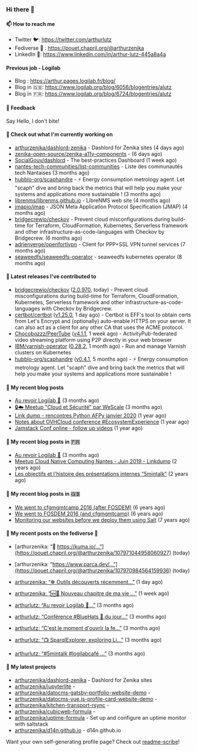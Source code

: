### Hi there 👋

#### 📫 How to reach me

- Twitter 🐦: https://twitter.com/arthurlutz
- Fediverse 🐘 : https://pouet.chapril.org/@arthurzenika
- LinkedIn 👔:  https://www.linkedin.com/in/arthur-lutz-445a8a4a

#### Previous job - Logilab

- Blog : https://arthur.pages.logilab.fr/blog/
- Blog in 🇬🇧: https://www.logilab.org/blog/6056/blogentries/alutz
- Blog in 🇫🇷: https://www.logilab.org/blog/6724/blogentries/alutz

#### 💬 Feedback

Say Hello, I don't bite!

#### 👷 Check out what I'm currently working on

- [arthurzenika/dashlord-zenika](https://github.com/arthurzenika/dashlord-zenika) - Dashlord for Zenika sites (4 days ago)
- [zenika-open-source/zenika-a11y-components](https://github.com/zenika-open-source/zenika-a11y-components) -  (6 days ago)
- [SocialGouv/dashlord](https://github.com/SocialGouv/dashlord) - The best-practices Dashboard (1 week ago)
- [nantes-tech-communities/list-communities](https://github.com/nantes-tech-communities/list-communities) - Liste des communautés tech Nantaises (3 months ago)
- [hubblo-org/scaphandre](https://github.com/hubblo-org/scaphandre) - ⚡ Energy consumption metrology agent. Let &#34;scaph&#34; dive and bring back the metrics that will help you make your systems and applications more sustainable ! (3 months ago)
- [librenms/librenms.github.io](https://github.com/librenms/librenms.github.io) - LibreNMS web site (4 months ago)
- [jmapio/jmap](https://github.com/jmapio/jmap) - JSON Meta Application Protocol Specification (JMAP) (4 months ago)
- [bridgecrewio/checkov](https://github.com/bridgecrewio/checkov) - Prevent cloud misconfigurations during build-time for Terraform, CloudFormation, Kubernetes, Serverless framework and other infrastructure-as-code-languages with Checkov by Bridgecrew. (6 months ago)
- [adrienverge/openfortivpn](https://github.com/adrienverge/openfortivpn) - Client for PPP&#43;SSL VPN tunnel services (7 months ago)
- [seaweedfs/seaweedfs-operator](https://github.com/seaweedfs/seaweedfs-operator) - seaweedfs kubernetes operator (8 months ago)


#### 🔭 Latest releases I've contributed to

- [bridgecrewio/checkov](https://github.com/bridgecrewio/checkov) ([2.0.970](https://github.com/bridgecrewio/checkov/releases/tag/2.0.970), today) - Prevent cloud misconfigurations during build-time for Terraform, CloudFormation, Kubernetes, Serverless framework and other infrastructure-as-code-languages with Checkov by Bridgecrew.
- [certbot/certbot](https://github.com/certbot/certbot) ([v1.25.0](https://github.com/certbot/certbot/releases/tag/v1.25.0), 1 day ago) - Certbot is EFF&#39;s tool to obtain certs from Let&#39;s Encrypt and (optionally) auto-enable HTTPS on your server.  It can also act as a client for any other CA that uses the ACME protocol.
- [Chocobozzz/PeerTube](https://github.com/Chocobozzz/PeerTube) ([v4.1.1](https://github.com/Chocobozzz/PeerTube/releases/tag/v4.1.1), 1 week ago) - ActivityPub-federated video streaming platform using P2P directly in your web browser
- [IBM/varnish-operator](https://github.com/IBM/varnish-operator) ([0.28.2](https://github.com/IBM/varnish-operator/releases/tag/0.28.2), 1 month ago) - Run and manage Varnish clusters on Kubernetes
- [hubblo-org/scaphandre](https://github.com/hubblo-org/scaphandre) ([v0.4.1](https://github.com/hubblo-org/scaphandre/releases/tag/v0.4.1), 5 months ago) - ⚡ Energy consumption metrology agent. Let &#34;scaph&#34; dive and bring back the metrics that will help you make your systems and applications more sustainable !

#### 📜 My recent blog posts 

- [Au revoir Logilab 👋](https://arthur.pages.logilab.fr/blog/au-revoir-logilab.html) (3 months ago)
- [🔒☁️ Meetup &#34;Cloud et Sécurité&#34; par WeScale](https://arthur.pages.logilab.fr/blog/meetup-cloud-et-securite-par-wescale.html) (3 months ago)
- [Link dump - rencontres Python AFPy janvier 2020](https://arthur.pages.logilab.fr/blog/link-dump-rencontres-python-afpy-janvier-2020.html) (1 year ago)
- [Notes about OVHCloud conference #EcosystemExperience](https://arthur.pages.logilab.fr/blog/notes-about-ovhcloud-conference-ecosystemexperience.html) (1 year ago)
- [Jamstack Conf online - follow up videos](https://arthur.pages.logilab.fr/blog/jamstack-conf-online-follow-up-videos.html) (1 year ago)

#### 📜 My recent blog posts in 🇫🇷

- [Au revoir Logilab 👋](https://www.logilab.org/blogentry/10326884) (3 months ago)
- [Meetup Cloud Native Computing Nantes - Juin 2019 - Linkdump](https://www.logilab.org/blogentry/10132594) (2 years ago)
- [Les objectifs et l&#39;histoire des présentations internes &#34;5mintalk&#34;](https://www.logilab.org/blogentry/10131689) (2 years ago)

#### 📜 My recent blog posts in 🇬🇧

- [We went to cfgmgmtcamp 2016 (after FOSDEM)](https://www.logilab.org/blogentry/4253513) (6 years ago)
- [We went to FOSDEM 2016 (and cfgmgmtcamp)](https://www.logilab.org/blogentry/4253406) (6 years ago)
- [Monitoring our websites before we deploy them using Salt](https://www.logilab.org/blogentry/288175) (7 years ago)

#### 📜 My recent posts on the fediverse 🐘

- [arthurzenika: “🐻  https://kuma.io/…”](https://pouet.chapril.org/@arthurzenika/107971044958060927) (today)
- [arthurzenika: “https://www.parca.dev/…”](https://pouet.chapril.org/@arthurzenika/107970984564159936) (today)
- [arthurzenika: “☸️ Outils découverts récemment…”](https://pouet.chapril.org/@arthurzenika/107965780097994327) (1 day ago)
- [arthurzenika: “🆕📰 Nouveau chapitre de ma vie …”](https://pouet.chapril.org/@arthurzenika/107925896841768962) (1 week ago)

- [arthurlutz: “Au revoir Logilab 👋…”](https://social.logilab.org/@arthurlutz/107456146459624403) (3 months ago)
- [arthurlutz: “Conférence #BlueHats 🧢 du jour…”](https://social.logilab.org/@arthurlutz/107422103330628035) (3 months ago)
- [arthurlutz: “C&#39;est le moment d&#39;ouvrir la fe…”](https://social.logilab.org/@arthurlutz/107417635436592654) (3 months ago)
- [arthurlutz: “📺 SparqlExplorer, exploring Li…”](https://social.logilab.org/@arthurlutz/107376849032712896) (3 months ago)
- [arthurlutz: “#5mintalk #logilabcafé  …”](https://social.logilab.org/@arthurlutz/107344136426130368) (3 months ago)

#### 🌱 My latest projects

- [arthurzenika/dashlord-zenika](https://github.com/arthurzenika/dashlord-zenika) - Dashlord for Zenika sites
- [arthurzenika/jupyterlite](https://github.com/arthurzenika/jupyterlite) - 
- [arthurzenika/datocms-gatsby-portfolio-website-demo](https://github.com/arthurzenika/datocms-gatsby-portfolio-website-demo) - 
- [arthurzenika/datocms-vue.js-profile-card-website-demo](https://github.com/arthurzenika/datocms-vue.js-profile-card-website-demo) - 
- [arthurzenika/kitchen-transport-rsync](https://github.com/arthurzenika/kitchen-transport-rsync) - 
- [arthurzenika/cubicweb-formula](https://github.com/arthurzenika/cubicweb-formula) - 
- [arthurzenika/uptime-formula](https://github.com/arthurzenika/uptime-formula) -  Set up and configure an uptime monitor with saltstack
- [arthurzenika/d14n.github.io](https://github.com/arthurzenika/d14n.github.io) - d14n.github.io



Want your own self-generating profile page? Check out [readme-scribe](https://github.com/muesli/readme-scribe)!
